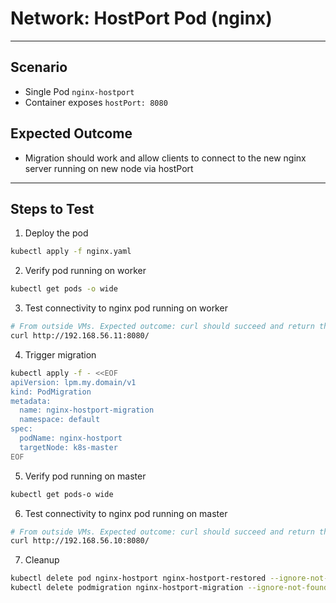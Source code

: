 # Network: HostPort Pod (nginx)

---

## Scenario
- Single Pod `nginx-hostport`
- Container exposes `hostPort: 8080`

## Expected Outcome
- Migration should work and allow clients to connect to the new nginx server running on new node via hostPort

---

## Steps to Test

1. Deploy the pod
```bash
kubectl apply -f nginx.yaml
```

2. Verify pod running on worker
```bash
kubectl get pods -o wide
```

3. Test connectivity to nginx pod running on worker
```bash
# From outside VMs. Expected outcome: curl should succeed and return the result
curl http://192.168.56.11:8080/
```

4. Trigger migration
```bash
kubectl apply -f - <<EOF
apiVersion: lpm.my.domain/v1
kind: PodMigration
metadata:
  name: nginx-hostport-migration
  namespace: default
spec:
  podName: nginx-hostport
  targetNode: k8s-master
EOF
```

5. Verify pod running on master
```bash
kubectl get pods-o wide
```

6. Test connectivity to nginx pod running on master
```bash
# From outside VMs. Expected outcome: curl should succeed and return the result
curl http://192.168.56.10:8080/
```

7. Cleanup
```bash
kubectl delete pod nginx-hostport nginx-hostport-restored --ignore-not-found
kubectl delete podmigration nginx-hostport-migration --ignore-not-found
```
